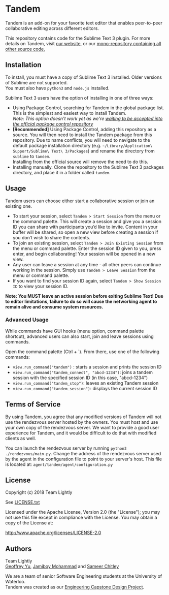 # Tandem

Tandem is an add-on for your favorite text editor that enables peer-to-peer collaborative editing across different editors.

This repository contains code for the Sublime Text 3 plugin. For more details on Tandem, visit [our website](http://typeintandem.com), or our [mono-repository containing all other source code.](https://github.com/typeintandem/tandem)

## Installation
To install, you must have a copy of Sublime Text 3 installed. Older versions of Sublime are not supported.  
You must also have `python3` and `node.js` installed.

Sublime Text 3 users have the option of installing in one of three ways:
-  Using Package Control, searching for Tandem in the global package list.  
This is the simplest and easiest way to install Tandem.  
*Note: This option doesn't work yet as we're [waiting to be accepted into the
official package control
repository](https://github.com/wbond/package_control_channel/pull/6986)*
- **[Recommended]** Using Package Control, adding this repository as a source. You will then need to install the Tandem package from this repository. Due to name conflicts, you will need to navigate to the default package installation directory (e.g. `~/Library/Application\ Support/Sublime\ Text\ 3/Packages`) and rename the directory from `sublime` to `tandem`.  
Installing from the official source will remove the need to do this.
- Installing manually. Clone the repository to the Sublime Text 3 packages directory, and place it in a folder called `tandem`.

## Usage
Tandem users can choose either start a collaborative session or join an existing one.

- To start your session, select `Tandem > Start Session` from the menu or the command palette. This will create a session and give you a session ID you can share with participants you’d like to invite. Content in your buffer will be shared, so open a new view before creating a session if you don’t wish to share the contents. 
- To join an existing session, select `Tandem > Join Existing Session` from the menu or command palette. Enter the session ID given to you, press enter, and begin collaborating! Your session will be opened in a new view.
- Any user can leave a session at any time - all other peers can continue working in the session. Simply use `Tandem > Leave Session` from the menu or command palette.
- If you want to find your session ID again, select `Tandem > Show Session ID` to view your session ID.

**Note: You MUST leave an active session before exiting Sublime Text! Due to editor limitations, failure to do so will cause the networking agent to remain alive and consume system resources.** 

### Advanced Usage
While commands have GUI hooks (menu option, command palette shortcut), advanced users can also start, join and leave sessions using commands.

Open the command palette (Ctrl + `). From there, use one of the following commands:
- `view.run_command("tandem")` : starts a session and prints the session ID
- `view.run_command("tandem_connect", "abcd-1234")`: joins a tandem session with the specified session ID (in this case, "abcd-1234")
- `view.run_command("tandem_stop")`: leaves an existing Tandem session
- `view.run_command("tandem_session")`: displays the current session ID

## Terms of Service
By using Tandem, you agree that any modified versions of Tandem will not use
the rendezvous server hosted by the owners. You must host and use your own copy
of the rendezvous server. We want to provide a good user experience for Tandem,
and it would be difficult to do that with modified clients as well.

You can launch the rendezvous server by running `python3 ./rendezvous/main.py`.
Change the address of the rendezvous server used by the agent in the
configuration file to point to your server's host. This file is located at:
`agent/tandem/agent/configuration.py`

## License
Copyright (c) 2018 Team Lightly

See [LICENSE.txt](LICENSE.txt)

Licensed under the Apache License, Version 2.0 (the "License");
you may not use this file except in compliance with the License.
You may obtain a copy of the License at:

http://www.apache.org/licenses/LICENSE-2.0

## Authors
Team Lightly  
[Geoffrey Yu](https://github.com/geoffxy), [Jamiboy
Mohammad](https://github.com/jamiboym) and [Sameer
Chitley](https://github.com/rageandqq)

We are a team of senior Software Engineering students at the University of
Waterloo.  
Tandem was created as our [Engineering Capstone Design
Project](https://uwaterloo.ca/capstone-design).
